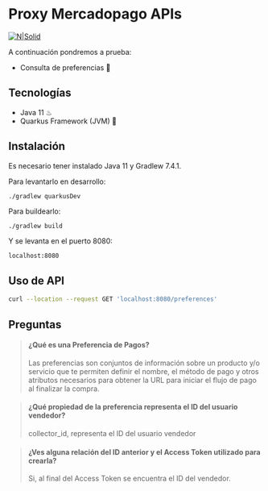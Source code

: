 # Proxy Mercadopago APIs

[![N|Solid](https://http2.mlstatic.com/frontend-assets/ui-navigation/5.18.7/mercadopago/logo__large@2x.png)](https://www.mercadopago.com.ar/)

A continuación pondremos a prueba:

- Consulta de preferencias 🎩

## Tecnologías

- Java 11 ♨
- Quarkus Framework (JVM) 💫

## Instalación

Es necesario tener instalado Java 11 y Gradlew 7.4.1.

Para levantarlo en desarrollo:
```shell script
./gradlew quarkusDev
```

Para buildearlo:
```shell script
./gradlew build
```

Y se levanta en el puerto 8080:
```sh
localhost:8080
```

## Uso de API
```sh
curl --location --request GET 'localhost:8080/preferences'
```

## Preguntas

> #### ¿Qué es una Preferencia de Pagos?
> Las preferencias son conjuntos de información sobre un producto y/o servicio que te permiten definir el nombre, el método de pago y otros atributos necesarios para obtener la URL para iniciar el flujo de pago al finalizar la compra.

> #### ¿Qué propiedad de la preferencia representa el ID del usuario vendedor?
> collector_id, representa el ID del usuario vendedor

> #### ¿Ves alguna relación del ID anterior y el Access Token utilizado para crearla?
> Si, al final del Access Token se encuentra el ID del vendedor.
